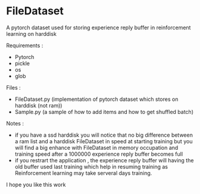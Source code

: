 # FileDataset

A pytorch dataset used for storing experience reply buffer in reinforcement learning on harddisk

Requirements :

- Pytorch
- pickle
- os
- glob

Files :

- FileDataset.py (implementation of pytorch dataset which stores on harddisk (not ram))
- Sample.py (a sample of how to add items and how to get shuffled batch)

Notes :

- if you have a ssd harddisk you will notice that no big difference between a ram list and a harddisk FileDataset in speed at starting training but you will find a big enhance with FileDataset in memory occupation and training speed after a 1000000 experience reply buffer becomes full
- if you restrart the application , the experience reply buffer will having the old buffer used last training which help in resuming training as Reinforcement learning may take serveral days training.

I hope you like this work
